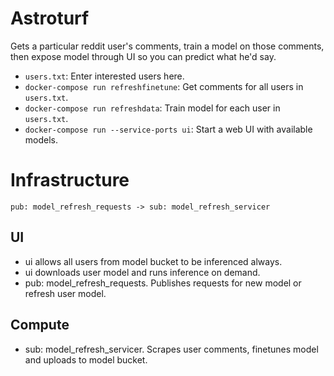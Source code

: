 # Astroturf
Gets a particular reddit user's comments, train a model on those comments, then expose model through UI so you can predict what he'd say.

- `users.txt`: Enter interested users here.
- `docker-compose run refreshfinetune`: Get comments for all users in `users.txt`.
- `docker-compose run refreshdata`: Train model for each user in `users.txt`.
- `docker-compose run --service-ports ui`: Start a web UI with available models.

# Infrastructure
`pub: model_refresh_requests -> sub: model_refresh_servicer`

## UI
- ui allows all users from model bucket to be inferenced always.
- ui downloads user model and runs inference on demand.
- pub: model_refresh_requests. Publishes requests for new model or refresh user model.

## Compute 
- sub: model_refresh_servicer. Scrapes user comments, finetunes model and uploads to model bucket. 
